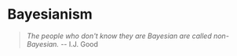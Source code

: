 # **Bayesianism**

> *The people who don't know they are Bayesian are called non-Bayesian.* -- I.J. Good
